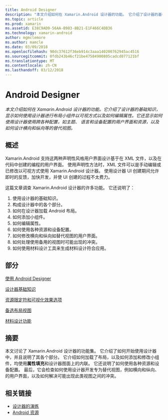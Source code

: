 ```yaml
---
title: Android Designer
description: "本文介绍如何在 Xamarin.Android 设计器的功能。 它介绍了设计器的基础知识，显示如何使用设计器进行布局小组件以可视方式以及如何编辑属性。 它还显示如何使用设计器使用跨各种配置，如主题、 语言和设备配置的用户界面和资源，以及如何设计横向和纵向等的替代视图。"
ms.topic: article
ms.prod: xamarin
ms.assetid: E38C9AD9-56AA-B983-8B21-E1F466C4DB36
ms.technology: xamarin-android
author: mgmclemore
ms.author: mamcle
ms.date: 03/09/2018
ms.openlocfilehash: 90dc37612f36eb914c3aaa140200762945ac4516
ms.sourcegitcommit: 0fdb243b46cf21be47584900805cadcd077121bf
ms.translationtype: MT
ms.contentlocale: zh-CN
ms.lasthandoff: 03/12/2018
---
```

# <a name="android-designer"></a>Android Designer

_本文介绍如何在 Xamarin.Android 设计器的功能。它介绍了设计器的基础知识，显示如何使用设计器进行布局小组件以可视方式以及如何编辑属性。它还显示如何使用设计器使用跨各种配置，如主题、 语言和设备配置的用户界面和资源，以及如何设计横向和纵向等的替代视图。_


## <a name="overview"></a>概述

Xamarin.Android 支持这两种声明性风格用户界面设计基于在 XML 文件，以及在代码中创建的编程的用户界面。
使用声明性方法时，XML 文件可以是手动编辑或已修改以可视方式使用 Xamarin.Android 设计器。 使用设计器 UI 创建期间允许即时的反馈，加快开发，并使 UI 创建的过程不太费力。

这篇文章调查 Xamarin.Android 设计器的许多功能。 它还说明了：

1.  使用设计器的基础知识。
2.  构成设计器中的各个部分。
3.  如何在设计器加载 Android 布局。
4.  如何添加小组件。
5.  如何编辑属性。
6.  如何使用各种资源和设备配置。
7.  如何修改横向和纵向如替代视图的用户界面。 
8.  如何处理使用备用的视图时可能出现的冲突。 
9.  如何使用材料设计工具来生成材料设计符合应用。



## <a name="sections"></a>部分

 [使用 Android Designer](~/android/user-interface/android-designer/designer-walkthrough.md)

 [设计器基础知识](~/android/user-interface/android-designer/designer-basics.md)

 [资源限定符和可视化效果选项](~/android/user-interface/android-designer/resource-qualifiers.md)

 [备选布局视图](~/android/user-interface/android-designer/alternative-layout-views.md)

 [材料设计功能](~/android/user-interface/android-designer/material-design-features.md)



## <a name="summary"></a>摘要

本文讨论了 Xamarin.Android 设计器的功能集。 它介绍了如何开始使用设计器中，并且说明了其各个部分。 它介绍如何加载了布局，以及如何添加和修改小组件，均使用**属性填充**和设计器图面上的内联。 它还说明了如何使用各种资源和设备配置。 最后，它会检查如何使用设计器开发专为替代视图，例如横向和纵向、 的用户界面，以及如何解决可能出现此类视图之间的冲突。 



## <a name="related-links"></a>相关链接

- [设计器的演练](~/android/user-interface/android-designer/designer-walkthrough.md)
- [Android 资源](~/android/app-fundamentals/resources-in-android/index.md)
